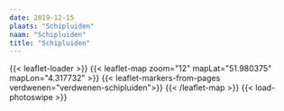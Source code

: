 ```yaml
---
date: 2019-12-15
plaats: "Schipluiden"
naam: "Schipluiden"
title: "Schipluiden"
---
```

{{< leaflet-loader >}}
{{< leaflet-map zoom="12" mapLat="51.980375" mapLon="4.317732" >}}
    {{< leaflet-markers-from-pages verdwenen="verdwenen-schipluiden">}}
{{< /leaflet-map >}}
{{< load-photoswipe >}}
